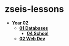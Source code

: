 # zseis-lessons

<!-- tree generated by markdown-notes-tree starts here -->

- [**Year 02**](<Year 02>)
    - [**01 Databases**](<Year 02/01 Databases>)
        - [**04 School**](<Year 02/01 Databases/04 School>)
    - [**02 Web Dev**](<Year 02/02 Web Dev>)

<!-- tree generated by markdown-notes-tree ends here -->
